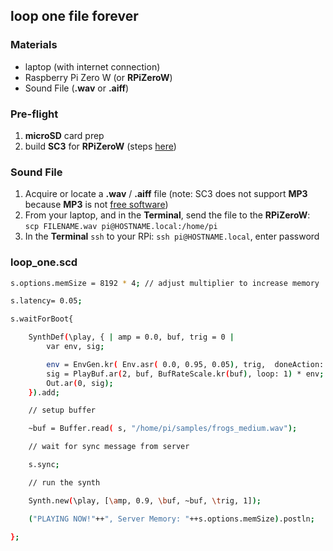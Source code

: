 ## loop one file forever

### Materials
* laptop (with internet connection)
* Raspberry Pi Zero W (or **RPiZeroW**)
* Sound File (**.wav** or **.aiff**)

### Pre-flight

1. **microSD** card prep
2. build **SC3** for **RPiZeroW** (steps [here](https://github.com/redFrik/supercolliderStandaloneRPI1))


### Sound File

1. Acquire or locate a **.wav** / **.aiff** file (note: SC3 does not support **MP3** because **MP3** is not [free software](https://en.wikipedia.org/wiki/Free_software))
2. From your laptop, and in the **Terminal**, send the file to the **RPiZeroW**: `scp FILENAME.wav pi@HOSTNAME.local:/home/pi`
3. In the **Terminal** `ssh` to your RPi: `ssh pi@HOSTNAME.local`, enter password


### loop_one.scd

```bash
s.options.memSize = 8192 * 4; // adjust multiplier to increase memory

s.latency= 0.05;

s.waitForBoot{

	SynthDef(\play, { | amp = 0.0, buf, trig = 0 |
		var env, sig;

		env = EnvGen.kr( Env.asr( 0.0, 0.95, 0.05), trig,  doneAction: 0 );
		sig = PlayBuf.ar(2, buf, BufRateScale.kr(buf), loop: 1) * env;
		Out.ar(0, sig);
	}).add;

	// setup buffer

	~buf = Buffer.read( s, "/home/pi/samples/frogs_medium.wav");

	// wait for sync message from server

	s.sync;

	// run the synth

	Synth.new(\play, [\amp, 0.9, \buf, ~buf, \trig, 1]);

	("PLAYING NOW!"++", Server Memory: "++s.options.memSize).postln;

};
```
